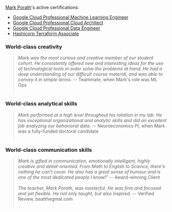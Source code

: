 [Mark Porath](https://www.linkedin.com/in/mark-porath)'s active certifications:
- [Google Cloud Professional Machine Learning Engineer](https://googlecloudcertified.credential.net/profile/1c4f1194b8357f40aeb20092e35457d9ad9cc46f?groups=68191&groups=205299&groups=69661&name=mark%20porath)
- [Google Cloud Professional Cloud Architect](https://googlecloudcertified.credential.net/profile/1c4f1194b8357f40aeb20092e35457d9ad9cc46f?groups=68191&groups=205299&groups=69661&name=mark%20porath)
- [Google Cloud Professional Data Engineer](https://googlecloudcertified.credential.net/profile/1c4f1194b8357f40aeb20092e35457d9ad9cc46f?groups=68191&groups=205299&groups=69661&name=mark%20porath)
- [Hashicorp Terraform Associate](https://www.credly.com/badges/2dc817ab-85a6-4525-a525-95e4634b3248)

### World-class creativity
> *Mark was the most curious and creative member of our student cohort. He consistently offered new and interesting ideas for the use of technological tools in order solve the problems at hand. He had a deep understanding of our difficult course material, and was able to convey it in simple terms.* -- Teammate, when Mark's role was ML Ops <br><br>

### World-class analytical skills
> *Mark performed at a high level throughout his rotation in my lab. He has exceptional organizational and analytic skills and did an excellent job analyzing our behavioral data.* -- Neuroeconomics PI, when Mark was a fully-funded doctoral candidate <br><br>

### World-class communication skills
> *Mark is gifted in communication, emotionally intelligent, highly creative and detail-oriented. From Math to English to Science, there's nothing he can't cover. He also has a great sense of humour and is one of the most dedicated people I know!"* -- Award-winning Client <br><br>
> *The teacher, Mark Porath, was masterful. He was firm and focused and yet flexible. He not only taught, but also inspired.* -- Verified Review, beatthegmat.com <br><br>

<!-- ![Mark's GitHub stats](https://github-readme-stats.vercel.app/api?username=m-rath&count_private=true&theme=dark) -->
<!--
**m-rath/m-rath** is a ✨ _special_ ✨ repository because its `README.md` (this file) appears on your GitHub profile.

Here are some ideas to get you started:

- 🔭 I’m currently working on ...
- 🌱 I’m currently learning ...
- 👯 I’m looking to collaborate on ...
- 🤔 I’m looking for help with ...
- 💬 Ask me about ...
- 📫 How to reach me: ...
- 😄 Pronouns: ...
- ⚡ Fun fact: ...
-->
